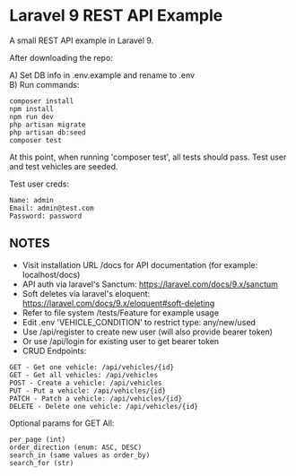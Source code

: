 Laravel 9 REST API Example
================================

<p>A small REST API example in Laravel 9.</p>

<p>After downloading the repo:</p>

A) Set DB info in .env.example and rename to .env<br>
B) Run commands:<br>

```
composer install
npm install
npm run dev
php artisan migrate
php artisan db:seed
composer test
```
<p>At this point, when running 'composer test', all tests should pass. Test user and test vehicles are seeded.</p>

Test user creds:
```
Name: admin
Email: admin@test.com
Password: password
```

NOTES
-----
- Visit installation URL /docs for API documentation (for example: localhost/docs)
- API auth via laravel's Sanctum: https://laravel.com/docs/9.x/sanctum 
- Soft deletes via laravel's eloquent: https://laravel.com/docs/9.x/eloquent#soft-deleting 
- Refer to file system /tests/Feature for example usage
- Edit .env 'VEHICLE_CONDITION' to restrict type: any/new/used
- Use /api/register to create new user (will also provide bearer token)
- Or use /api/login for existing user to get bearer token
- CRUD Endpoints:
```
GET - Get one vehicle: /api/vehicles/{id}
GET - Get all vehicles: /api/vehicles
POST - Create a vehicle: /api/vehicles
PUT - Put a vehicle: /api/vehicles/{id}
PATCH - Patch a vehicle: /api/vehicles/{id}
DELETE - Delete one vehicle: /api/vehicles/{id}
```
Optional params for GET All:
```
per_page (int)
order_direction (enum: ASC, DESC)
search_in (same values as order_by)
search_for (str)
```

